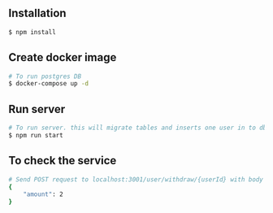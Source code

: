 ## Installation

```bash
$ npm install
```

## Create docker image

```bash
# To run postgres DB
$ docker-compose up -d
```

## Run server

```bash
# To run server. this will migrate tables and inserts one user in to db
$ npm run start
```

## To check the service
```bash
# Send POST request to localhost:3001/user/withdraw/{userId} with body
{
    "amount": 2
}
```